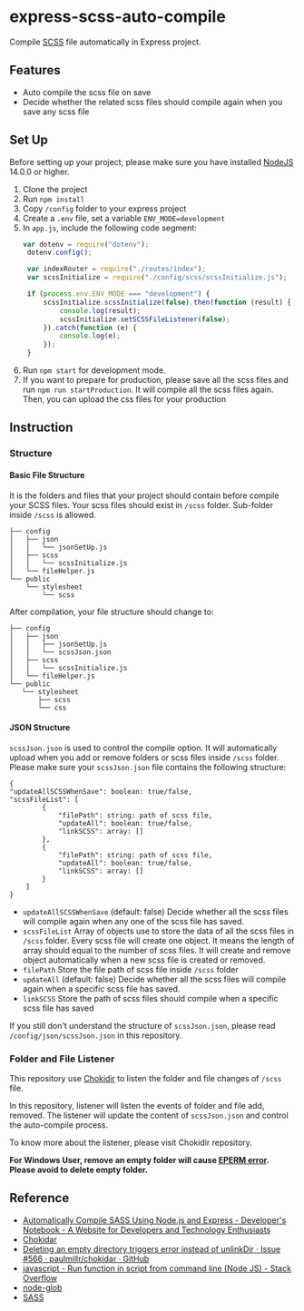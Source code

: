 # express-scss-auto-compile
Compile [SCSS](https://github.com/sass/sass) file automatically in Express project.

## Features
- Auto compile the scss file on save
- Decide whether the related scss files should compile again when you save any scss file

## Set Up
Before setting up your project, please make sure you have installed [NodeJS](https://nodejs.org/en/download/) 14.0.0 or higher.
1. Clone the project
2. Run ```npm install```
3. Copy `/config` folder to your express project
4. Create a `.env` file, set a variable `ENV_MODE=development`
5. In `app.js`, include the following code segment:
   ```JavaScript
   var dotenv = require("dotenv");
    dotenv.config();

    var indexRouter = require("./routes/index");
    var scssInitialize = require("./config/scss/scssInitialize.js");

    if (process.env.ENV_MODE === "development") {
        scssInitialize.scssInitialize(false).then(function (result) {
            console.log(result);
            scssInitialize.setSCSSFileListener(false);
        }).catch(function (e) {
            console.log(e);
        });
    }
   ```
6. Run ```npm start``` for development mode.
7. If you want to prepare for production, please save all the scss files and run ```npm run startProduction```. It will compile all the scss files again. Then, you can upload the css files  for your production

## Instruction
### Structure
#### Basic File Structure
It is the folders and files that your project should contain before compile your SCSS files. Your scss files should exist in `/scss` folder. Sub-folder inside `/scss` is allowed.
```.
├── config
│   ├── json
│   │   └── jsonSetUp.js
│   ├── scss
│   │   └── scssInitialize.js
│   └── fileHelper.js
└── public
    └── stylesheet
        └── scss
 ```
 After compilation, your file structure should change to:
 ```.
├── config
│   ├── json
│   │   ├── jsonSetUp.js
│   │   └── scssJson.json
│   ├── scss
│   │   └── scssInitialize.js
│   └── fileHelper.js
└── public
    └── stylesheet
        ├── scss
        └── css
 ```

#### JSON Structure
`scssJson.json` is used to control the compile option. It will automatically upload when you add or remove folders  or scss files inside `/scss` folder. Please make sure your `scssJson.json` file contains the following structure:

```
{
"updateAllSCSSWhenSave": boolean: true/false,
"scssFileList": [
        {
            "filePath": string: path of scss file,
            "updateAll": boolean: true/false,
            "linkSCSS": array: []
        },
        {
            "filePath": string: path of scss file,
            "updateAll": boolean: true/false,
            "linkSCSS": array: []
        }
    ]
}
 ```

- `updateAllSCSSWhenSave` (default: false)
  Decide whether all the scss files will compile again when any one of the scss file has saved.
- `scssFileList`
  Array of objects use to store the data of all the scss files in `/scss` folder. Every scss file will create one object. It means the length of array should equal to the number of scss files. It will create and remove object automatically when a new scss file is created or removed.
- `filePath` 
  Store the file path of scss file inside `/scss` folder
- `updateAll` (default: false)
  Decide whether all the scss files will compile again when a specific scss file has saved.
- `linkSCSS`
  Store the path of scss files should compile when a specific scss file has saved

If you still don't understand the structure of `scssJson.json`, please read `/config/json/scssJson.json` in this repository.

### Folder and File Listener
This repository use [Chokidir](https://github.com/paulmillr/chokidar) to listen the folder and file changes of `/scss` file.

In this repository, listener will listen the events of folder and file add, removed. The listener will update the content of `scssJson.json` and control the auto-compile process.

To know more about the listener, please visit Chokidir repository.

**For Windows User, remove an empty folder will cause [EPERM error](https://github.com/paulmillr/chokidar/issues/566). Please avoid to delete empty folder.**

## Reference
- [Automatically Compile SASS Using Node.js and Express - Developer's Notebook - A Website for Developers and Technology Enthusiasts](https://www.developers-notebook.com/development/automatically-compile-sass-using-node-js-and-express/)
- [Chokidar](https://github.com/paulmillr/chokidar)
- [Deleting an empty directory triggers error instead of unlinkDir · Issue #566 · paulmillr/chokidar · GitHub](https://github.com/paulmillr/chokidar/issues/566)
- [javascript - Run function in script from command line (Node JS) - Stack Overflow](https://stackoverflow.com/questions/30782693/run-function-in-script-from-command-line-node-js/43598047#43598047)
- [node-glob](https://github.com/isaacs/node-glob#readme)
- [SASS](https://sass-lang.com/)
